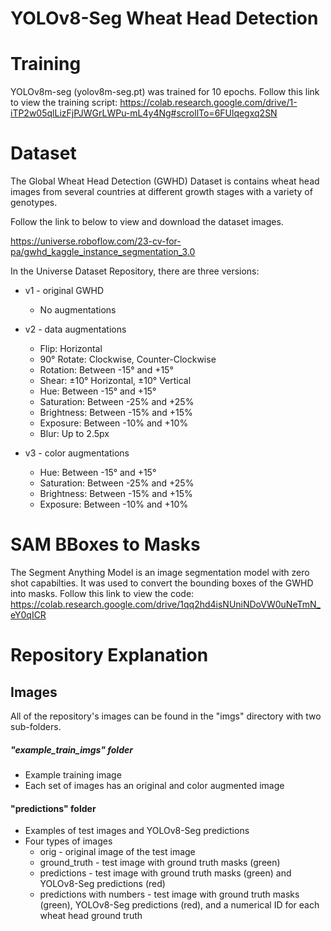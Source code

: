 # YOLOv8-Seg Wheat Head Detection


# Training

YOLOv8m-seg (yolov8m-seg.pt) was trained for 10 epochs. 
Follow this link to view the training script: https://colab.research.google.com/drive/1-iTP2w05qlLizFjPJWGrLWPu-mL4y4Ng#scrollTo=6FUlqegxq2SN

# Dataset
The Global Wheat Head Detection (GWHD) Dataset is contains wheat head images from several countries at different growth stages with a variety of genotypes. 

Follow the link to below to view and download the dataset images.

https://universe.roboflow.com/23-cv-for-pa/gwhd_kaggle_instance_segmentation_3.0

In the Universe Dataset Repository, there are three versions:

* v1 - original GWHD
  * No augmentations

* v2 - data augmentations
  * Flip: Horizontal
  * 90° Rotate: Clockwise, Counter-Clockwise
  * Rotation: Between -15° and +15°
  * Shear: ±10° Horizontal, ±10° Vertical
  * Hue: Between -15° and +15°
  * Saturation: Between -25% and +25%
  * Brightness: Between -15% and +15%
  * Exposure: Between -10% and +10%
  * Blur: Up to 2.5px
 
* v3 - color augmentations
  * Hue: Between -15° and +15°
  * Saturation: Between -25% and +25%
  * Brightness: Between -15% and +15%
  * Exposure: Between -10% and +10%

# SAM BBoxes to Masks
The Segment Anything Model is an image segmentation model with zero shot capabilties.
It was used to convert the bounding boxes of the GWHD into masks.
Follow this link to view the code: https://colab.research.google.com/drive/1qq2hd4isNUniNDoVW0uNeTmN_eY0qICR

# Repository Explanation

## Images
All of the repository's images can be found in the "imgs" directory with two sub-folders.

##### "example_train_imgs" folder
 * Example training image
 * Each set of images has an original and color augmented image

#### "predictions" folder
 * Examples of test images and YOLOv8-Seg predictions 
 * Four types of images
   * orig - original image of the test image
   * ground_truth - test image with ground truth masks (green)
   * predictions - test image with ground truth masks (green) and YOLOv8-Seg predictions (red)
   * predictions with numbers - test image with ground truth masks (green), YOLOv8-Seg predictions (red), and a numerical ID for each wheat head ground truth

